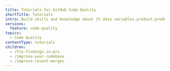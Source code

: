 ```yaml
---
title: Tutorials for GitHub Code Quality
shortTitle: Tutorials
intro: Build skills and knowledge about {% data variables.product.prodname_code_quality %} through examples.
versions:
  feature: code-quality
topics:
  - Code Quality
contentType: tutorials
children:
  - /fix-findings-in-prs
  - /improve-your-codebase
  - /improve-recent-merges
---
```

